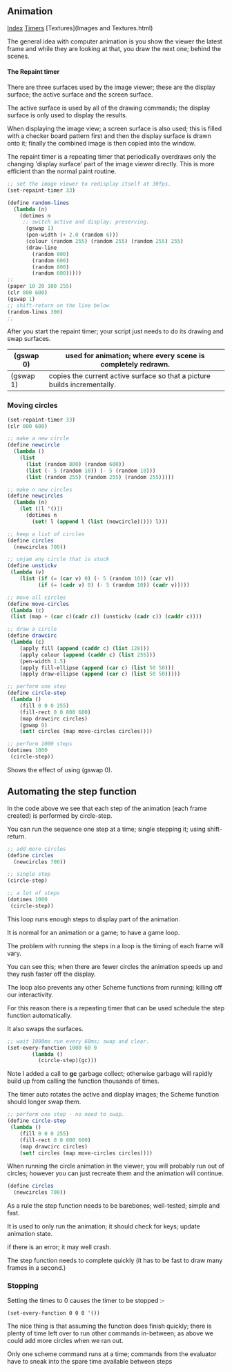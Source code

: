 ## Animation

  [Index](welcome.html)    [Timers](Timers.html) [Textures](Images and Textures.html)

The general idea with computer animation is you show the viewer the latest frame and while they are looking at that, you draw the next one; behind the scenes.

#### The Repaint timer

There are three surfaces used by the image viewer; these are the display surface; the active surface and the screen surface. 

The active surface is used by all of the drawing commands; the display surface is only used to display the results.

When displaying the image view; a screen surface is also used; this is filled with a checker board pattern first and then the display surface is drawn onto it; finally the combined image is then copied into the window.

The repaint timer is a repeating timer that periodically overdraws only the changing 'display surface' part of the image viewer directly. This is more efficient than the normal paint routine.

```Scheme
;; set the image viewer to redisplay itself at 30fps.
(set-repaint-timer 33)

(define random-lines
  (lambda (n)
    (dotimes n 
     ;; switch active and display; preserving.
	  (gswap 1)
      (pen-width (+ 2.0 (random 6)))
      (colour (random 255) (random 255) (random 255) 255)
      (draw-line
        (random 800)
        (random 600)
        (random 800)
        (random 600)))))
;;
(paper 10 20 100 255)
(clr 800 600)
(gswap 1)
;; shift-return on the line below 
(random-lines 300)
;;
```

After you start the repaint timer; your script just needs to do its drawing and swap surfaces.  

| (gswap 0) | used for animation; where every scene is completely redrawn. |
| --------- | ------------------------------------------------------------ |
| (gswap 1) | copies the current active surface so that a picture builds incrementally. |

### Moving circles 

```Scheme
(set-repaint-timer 33)
(clr 800 600)

;; make a new circle
(define newcircle
  (lambda ()
    (list
      (list (random 800) (random 600))
      (list (- 5 (random 10)) (- 5 (random 10)))
      (list (random 255) (random 255) (random 255)))))

;; make n new circles
(define newcircles 
  (lambda (n) 
	(let ([l '()])
	  (dotimes n 
		(set! l (append l (list (newcircle))))) l)))

;; keep a list of circles
(define circles 
  (newcircles 700))

;; unjam any circle that is stuck	
(define unstickv 
 (lambda (v) 
	(list (if (= (car v) 0) (- 5 (random 10)) (car v))
		  (if (= (cadr v) 0) (- 5 (random 10)) (cadr v))))) 

;; move all circles
(define move-circles
 (lambda (c)
 (list (map + (car c)(cadr c)) (unstickv (cadr c)) (caddr c))))

;; draw a circle
(define drawcirc
 (lambda (c) 
	(apply fill (append (caddr c) (list 128)))
	(apply colour (append (caddr c) (list 255)))
	(pen-width 1.5)
    (apply fill-ellipse (append (car c) (list 50 50)))
	(apply draw-ellipse (append (car c) (list 50 50)))))

;; perform one step
(define circle-step
 (lambda ()
	(fill 0 0 0 255)
	(fill-rect 0 0 800 600)
	(map drawcirc circles)
	(gswap 0)
	(set! circles (map move-circles circles))))

;; perform 1000 steps	 
(dotimes 1000 
 (circle-step))


```

Shows the effect of using (gswap 0).

## Automating the step function

In the code above we see that each step of the animation (each frame created) is performed by circle-step.

You can run the sequence one step at a time; single stepping it; using shift-return.

```Scheme
;; add more circles
(define circles 
  (newcircles 700))

;; single step
(circle-step)

;; a lot of steps
(dotimes 1000 
 (circle-step))

```

This loop runs enough steps to display part of the animation.

It is normal for an animation or a game; to have a game loop.

The problem with running the steps in a loop is the timing of each frame will vary.

You can see this; when there are fewer circles the animation speeds up and they rush faster off the display.

The loop also prevents any other Scheme functions from running; killing off our interactivity.

For this reason there is a repeating timer that can be used schedule the step function automatically.

It also swaps the surfaces.

```Scheme
;; wait 1000ms run every 60ms; swap and clear.
(set-every-function 1000 60 0 
		(lambda ()
		  (circle-step)(gc)))
```

Note I added a call to **gc** garbage collect; otherwise garbage will rapidly build up from calling the function thousands of times.

The timer auto rotates the active and display images;  the Scheme function should longer swap them.

```Scheme
;; perform one step - no need to swap.
(define circle-step
 (lambda ()
	(fill 0 0 0 255)
	(fill-rect 0 0 800 600)
	(map drawcirc circles)
	(set! circles (map move-circles circles))))
```



When running the circle animation in the viewer; you will probably run out of circles; however you can just recreate them and the animation will continue.

```Scheme
(define circles 
  (newcircles 700))
```

As  a rule the step function needs to be barebones; well-tested; simple and fast.

It is used to only run the animation; it should check for keys; update animation state.

if there is an error; it may well crash.

The step function needs to complete quickly (it has to be fast to draw many frames in a second.)

### Stopping 

Setting the times to 0 causes the timer to be stopped :-

```
(set-every-function 0 0 0 '())
```

The nice thing is that assuming the function does finish quickly; there is plenty of time left over to run other commands in-between; as above we could add more circles when we ran out.

Only one scheme command runs at a time; commands from the evaluator have to sneak into the spare time available between steps



 


